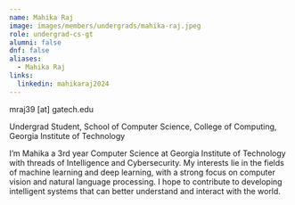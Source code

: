 ```yaml
---
name: Mahika Raj
image: images/members/undergrads/mahika-raj.jpeg
role: undergrad-cs-gt
alumni: false
dnf: false
aliases:
  - Mahika Raj
links:
  linkedin: mahikaraj2024
---
```


mraj39 [at] gatech.edu

Undergrad Student, School of Computer Science, College of Computing, Georgia Institute of Technology

I’m Mahika a 3rd year Computer Science at Georgia Institute of Technology with threads of Intelligence and Cybersecurity. 
My interests lie in the fields of machine learning and deep learning, with a strong focus on computer vision and natural language processing. I hope to contribute to developing intelligent systems that can better understand and interact with the world. 
